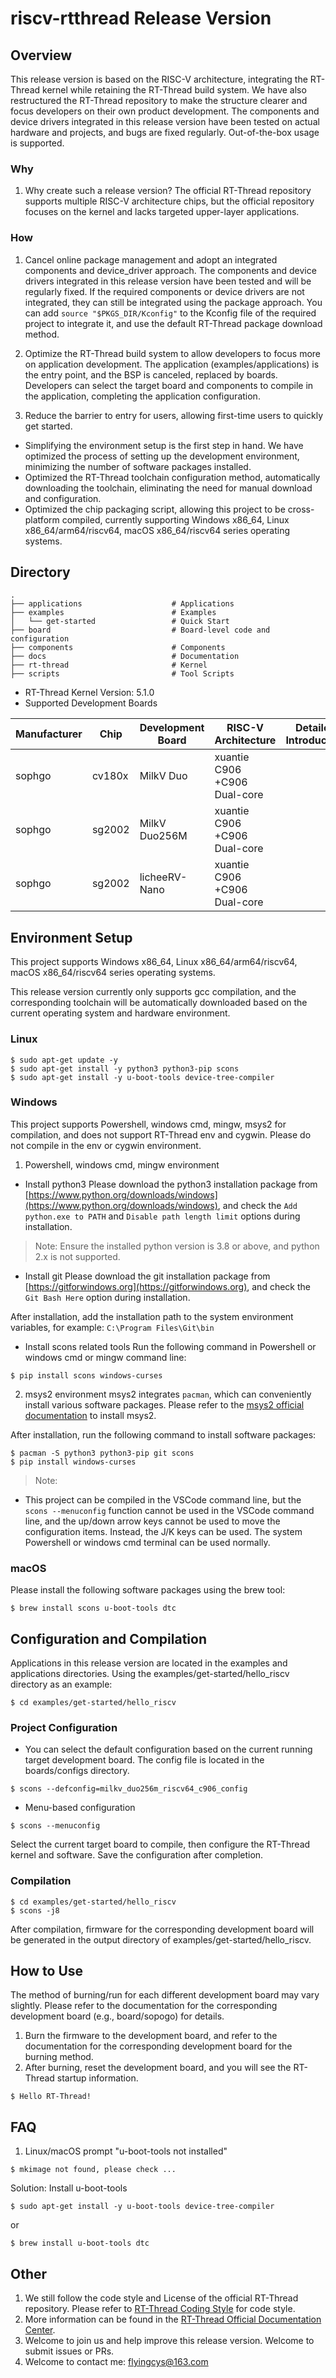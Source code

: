 # riscv-rtthread Release Version
## Overview

This release version is based on the RISC-V architecture, integrating the RT-Thread kernel while retaining the RT-Thread build system. We have also restructured the RT-Thread repository to make the structure clearer and focus developers on their own product development. The components and device drivers integrated in this release version have been tested on actual hardware and projects, and bugs are fixed regularly. Out-of-the-box usage is supported.

### Why

1. Why create such a release version?
The official RT-Thread repository supports multiple RISC-V architecture chips, but the official repository focuses on the kernel and lacks targeted upper-layer applications.

### How

1. Cancel online package management and adopt an integrated components and device_driver approach. The components and device drivers integrated in this release version have been tested and will be regularly fixed.
If the required components or device drivers are not integrated, they can still be integrated using the package approach. You can add `source "$PKGS_DIR/Kconfig"` to the Kconfig file of the required project to integrate it, and use the default RT-Thread package download method.

2. Optimize the RT-Thread build system to allow developers to focus more on application development. The application (examples/applications) is the entry point, and the BSP is canceled, replaced by boards. Developers can select the target board and components to compile in the application, completing the application configuration.

3. Reduce the barrier to entry for users, allowing first-time users to quickly get started.
- Simplifying the environment setup is the first step in hand. We have optimized the process of setting up the development environment, minimizing the number of software packages installed.
- Optimized the RT-Thread toolchain configuration method, automatically downloading the toolchain, eliminating the need for manual download and configuration.
- Optimized the chip packaging script, allowing this project to be cross-platform compiled, currently supporting Windows x86_64, Linux x86_64/arm64/riscv64, macOS x86_64/riscv64 series operating systems.

## Directory

```shell
.
├── applications                    # Applications
├── examples                        # Examples
│   └── get-started                 # Quick Start
├── board                           # Board-level code and configuration
├── components                      # Components
├── docs                            # Documentation
├── rt-thread                       # Kernel
├── scripts                         # Tool Scripts
```

- RT-Thread Kernel Version: 5.1.0
- Supported Development Boards

| Manufacturer | Chip | Development Board | RISC-V Architecture | Detailed Introduction | 
| ----- | ----- | ------------- | ----------------------| ------ | 
| sophgo | cv180x | MilkV Duo | xuantie C906 +C906 Dual-core | |
| sophgo | sg2002 | MilkV Duo256M | xuantie C906 +C906 Dual-core | | 
| sophgo | sg2002 | licheeRV-Nano | xuantie C906 +C906 Dual-core | |


## Environment Setup

This project supports Windows x86_64, Linux x86_64/arm64/riscv64, macOS x86_64/riscv64 series operating systems.

This release version currently only supports gcc compilation, and the corresponding toolchain will be automatically downloaded based on the current operating system and hardware environment.

### Linux
```shell
$ sudo apt-get update -y
$ sudo apt-get install -y python3 python3-pip scons
$ sudo apt-get install -y u-boot-tools device-tree-compiler
```

### Windows
This project supports Powershell, windows cmd, mingw, msys2 for compilation, and does not support RT-Thread env and cygwin. Please do not compile in the env or cygwin environment.

1. Powershell, windows cmd, mingw environment
- Install python3
Please download the python3 installation package from [https://www.python.org/downloads/windows](https://www.python.org/downloads/windows), and check the `Add python.exe to PATH` and `Disable path length limit` options during installation.

> Note: Ensure the installed python version is 3.8 or above, and python 2.x is not supported.

- Install git
Please download the git installation package from [https://gitforwindows.org](https://gitforwindows.org), and check the `Git Bash Here` option during installation.

After installation, add the installation path to the system environment variables, for example: `C:\Program Files\Git\bin`

- Install scons related tools
Run the following command in Powershell or windows cmd or mingw command line:
```shell
$ pip install scons windows-curses
```

2. msys2 environment
msys2 integrates `pacman`, which can conveniently install various software packages. Please refer to the [msys2 official documentation](https://www.msys2.org) to install msys2.

After installation, run the following command to install software packages:
```shell
$ pacman -S python3 python3-pip git scons
$ pip install windows-curses
```

> Note:
- This project can be compiled in the VSCode command line, but the `scons --menuconfig` function cannot be used in the VSCode command line, and the up/down arrow keys cannot be used to move the configuration items. Instead, the J/K keys can be used. The system Powershell or windows cmd terminal can be used normally.

### macOS
Please install the following software packages using the brew tool:
```shell
$ brew install scons u-boot-tools dtc
```

## Configuration and Compilation
Applications in this release version are located in the examples and applications directories. Using the examples/get-started/hello_riscv directory as an example:
```shell
$ cd examples/get-started/hello_riscv
```

### Project Configuration

- You can select the default configuration based on the current running target development board. The config file is located in the boards/configs directory.
```shell
$ scons --defconfig=milkv_duo256m_riscv64_c906_config 
```

- Menu-based configuration

```shell
$ scons --menuconfig 
```
Select the current target board to compile, then configure the RT-Thread kernel and software. Save the configuration after completion.


### Compilation
```shell
$ cd examples/get-started/hello_riscv
$ scons -j8
```

After compilation, firmware for the corresponding development board will be generated in the output directory of examples/get-started/hello_riscv.

## How to Use
The method of burning/run for each different development board may vary slightly. Please refer to the documentation for the corresponding development board (e.g., board/sopogo) for details.

1. Burn the firmware to the development board, and refer to the documentation for the corresponding development board for the burning method.
2. After burning, reset the development board, and you will see the RT-Thread startup information.
```shell
$ Hello RT-Thread!
```

## FAQ
1. Linux/macOS prompt "u-boot-tools not installed"
```shell
$ mkimage not found, please check ...
```
Solution: Install u-boot-tools
```shell
$ sudo apt-get install -y u-boot-tools device-tree-compiler
```
or
```shell
$ brew install u-boot-tools dtc
```

## Other
1. We still follow the code style and License of the official RT-Thread repository. Please refer to [RT-Thread Coding Style](https://github.com/RT-Thread/rt-thread/blob/master/documentation/contribution_guide/coding_style_cn.md) for code style.
2. More information can be found in the [RT-Thread Official Documentation Center](https://www.rt-thread.org/document/site).
3. Welcome to join us and help improve this release version. Welcome to submit issues or PRs.
3. Welcome to contact me: flyingcys@163.com

